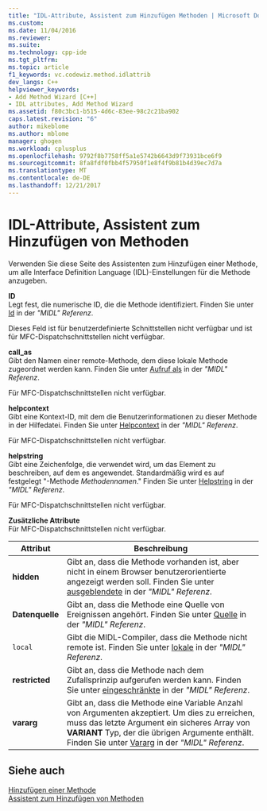 ```yaml
---
title: "IDL-Attribute, Assistent zum Hinzufügen Methoden | Microsoft Docs"
ms.custom: 
ms.date: 11/04/2016
ms.reviewer: 
ms.suite: 
ms.technology: cpp-ide
ms.tgt_pltfrm: 
ms.topic: article
f1_keywords: vc.codewiz.method.idlattrib
dev_langs: C++
helpviewer_keywords:
- Add Method Wizard [C++]
- IDL attributes, Add Method Wizard
ms.assetid: f80c3bc1-b515-4d6c-83ee-98c2c21ba902
caps.latest.revision: "6"
author: mikeblome
ms.author: mblome
manager: ghogen
ms.workload: cplusplus
ms.openlocfilehash: 9792f8b7758ff5a1e5742b6643d9f73931bce6f9
ms.sourcegitcommit: 8fa8fdf0fbb4f57950f1e8f4f9b81b4d39ec7d7a
ms.translationtype: MT
ms.contentlocale: de-DE
ms.lasthandoff: 12/21/2017
---
```

# <a name="idl-attributes-add-method-wizard"></a>IDL-Attribute, Assistent zum Hinzufügen von Methoden
Verwenden Sie diese Seite des Assistenten zum Hinzufügen einer Methode, um alle Interface Definition Language (IDL)-Einstellungen für die Methode anzugeben.  
  
 **ID**  
 Legt fest, die numerische ID, die die Methode identifiziert. Finden Sie unter [Id](http://msdn.microsoft.com/library/windows/desktop/aa367040) in der *"MIDL" Referenz*.  
  
 Dieses Feld ist für benutzerdefinierte Schnittstellen nicht verfügbar und ist für MFC-Dispatchschnittstellen nicht verfügbar.  
  
 **call_as**  
 Gibt den Namen einer remote-Methode, dem diese lokale Methode zugeordnet werden kann. Finden Sie unter [Aufruf als](http://msdn.microsoft.com/library/windows/desktop/aa366748) in der *"MIDL" Referenz*.  
  
 Für MFC-Dispatchschnittstellen nicht verfügbar.  
  
 **helpcontext**  
 Gibt eine Kontext-ID, mit dem die Benutzerinformationen zu dieser Methode in der Hilfedatei. Finden Sie unter [Helpcontext](http://msdn.microsoft.com/library/windows/desktop/aa366851) in der *"MIDL" Referenz*.  
  
 Für MFC-Dispatchschnittstellen nicht verfügbar.  
  
 **helpstring**  
 Gibt eine Zeichenfolge, die verwendet wird, um das Element zu beschreiben, auf dem es angewendet. Standardmäßig wird es auf festgelegt "-Methode *Methodennamen*." Finden Sie unter [Helpstring](http://msdn.microsoft.com/library/windows/desktop/aa366856) in der *"MIDL" Referenz*.  
  
 Für MFC-Dispatchschnittstellen nicht verfügbar.  
  
 **Zusätzliche Attribute**  
 Für MFC-Dispatchschnittstellen nicht verfügbar.  
  
|Attribut|Beschreibung|  
|---------------|-----------------|  
|**hidden**|Gibt an, dass die Methode vorhanden ist, aber nicht in einem Browser benutzerorientierte angezeigt werden soll. Finden Sie unter [ausgeblendete](http://msdn.microsoft.com/library/windows/desktop/aa366861) in der *"MIDL" Referenz*.|  
|**Datenquelle**|Gibt an, dass die Methode eine Quelle von Ereignissen angehört. Finden Sie unter [Quelle](http://msdn.microsoft.com/library/windows/desktop/aa367166) in der *"MIDL" Referenz*.|  
|`local`|Gibt die MIDL-Compiler, dass die Methode nicht remote ist. Finden Sie unter [lokale](http://msdn.microsoft.com/library/windows/desktop/aa367071) in der *"MIDL" Referenz*.|  
|**restricted**|Gibt an, dass die Methode nach dem Zufallsprinzip aufgerufen werden kann. Finden Sie unter [eingeschränkte](http://msdn.microsoft.com/library/windows/desktop/aa367157) in der *"MIDL" Referenz*.|  
|**vararg**|Gibt an, dass die Methode eine Variable Anzahl von Argumenten akzeptiert. Um dies zu erreichen, muss das letzte Argument ein sicheres Array von **VARIANT** Typ, der die übrigen Argumente enthält. Finden Sie unter [Vararg](http://msdn.microsoft.com/library/windows/desktop/aa367304) in der *"MIDL" Referenz*.|  
  
## <a name="see-also"></a>Siehe auch  
 [Hinzufügen einer Methode](../ide/adding-a-method-visual-cpp.md)   
 [Assistent zum Hinzufügen von Methoden](../ide/add-method-wizard.md)